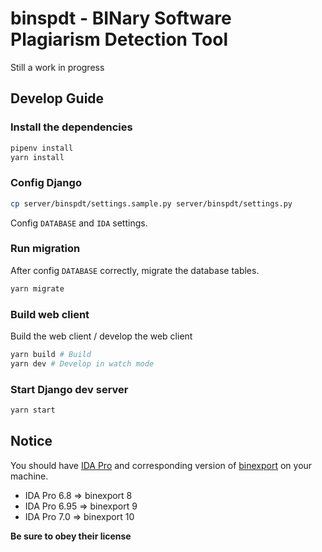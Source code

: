 # binspdt - BINary Software Plagiarism Detection Tool

Still a work in progress

## Develop Guide

### Install the dependencies

```sh
pipenv install
yarn install
```

### Config Django

```sh
cp server/binspdt/settings.sample.py server/binspdt/settings.py 
```

Config `DATABASE` and `IDA` settings.

### Run migration

After config `DATABASE` correctly, migrate the database tables.

```sh
yarn migrate
```

### Build web client

Build the web client / develop the web client

```sh
yarn build # Build
yarn dev # Develop in watch mode
```

### Start Django dev server

```sh
yarn start
```

## Notice

You should have [IDA Pro](https://www.hex-rays.com/products/ida/) and corresponding version of [binexport](https://github.com/google/binexport) on your machine.

- IDA Pro 6.8 => binexport 8
- IDA Pro 6.95 => binexport 9
- IDA Pro 7.0 => binexport 10

**Be sure to obey their license**


